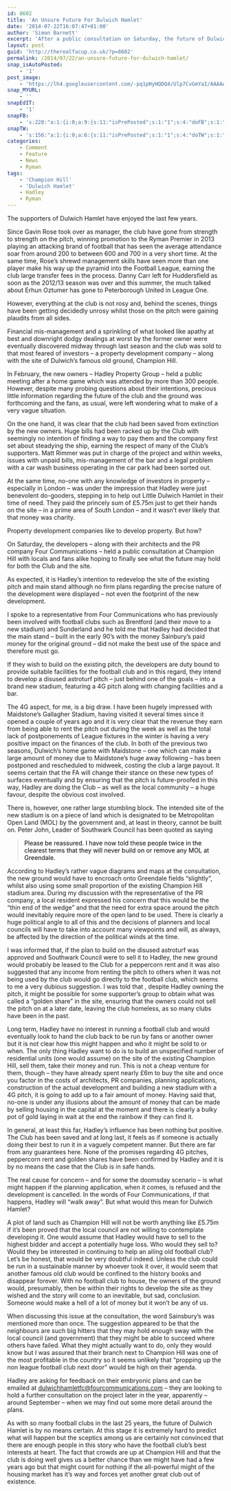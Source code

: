 ```yaml
---
id: 8602
title: 'An Unsure Future For Dulwich Hamlet'
date: '2014-07-22T16:07:47+01:00'
author: 'Simon Barnett'
excerpt: 'After a public consultation on Saturday, the future of Dulwich Hamlet and it''s Champion Hill home is far from clear.'
layout: post
guid: 'http://therealfacup.co.uk/?p=8602'
permalink: /2014/07/22/an-unsure-future-for-dulwich-hamlet/
snap_isAutoPosted:
    - '1'
post_image:
    - 'https://lh4.googleusercontent.com/-pq1pHyHQDQ4/Ulp7CvGmYaI/AAAAAAAAD10/6rzzTfYhPoY/w825-h551-no'
snap_MYURL:
    - ''
snapEdIT:
    - '1'
snapFB:
    - 's:228:"a:1:{i:0;a:9:{s:11:"isPrePosted";s:1:"1";s:4:"doFB";s:1:"1";s:8:"postType";s:1:"T";s:10:"AttachPost";s:1:"2";s:10:"SNAPformat";s:0:"";s:9:"isAutoImg";s:1:"A";s:8:"imgToUse";s:0:"";s:9:"isAutoURL";s:1:"A";s:8:"urlToUse";s:0:"";}}";'
snapTW:
    - 's:156:"a:1:{i:0;a:6:{s:11:"isPrePosted";s:1:"1";s:4:"doTW";s:1:"1";s:10:"SNAPformat";s:0:"";s:8:"attchImg";s:1:"0";s:9:"isAutoImg";s:1:"A";s:8:"imgToUse";s:0:"";}}";'
categories:
    - Comment
    - Feature
    - News
    - Ryman
tags:
    - 'Champion Hill'
    - 'Dulwich Hamlet'
    - Hadley
    - Ryman
---
```


The supporters of Dulwich Hamlet have enjoyed the last few years.

Since Gavin Rose took over as manager, the club have gone from strength to strength on the pitch, winning promotion to the Ryman Premier in 2013 playing an attacking brand of football that has seen the average attendance soar from around 200 to between 600 and 700 in a very short time. At the same time, Rose’s shrewd management skills have seen more than one player make his way up the pyramid into the Football League, earning the club large transfer fees in the process. Danny Carr left for Huddersfield as soon as the 2012/13 season was over and this summer, the much talked about Erhun Oztumer has gone to Peterborough United in League One.

However, everything at the club is not rosy and, behind the scenes, things have been getting decidedly unrosy whilst those on the pitch were gaining plaudits from all sides.

Financial mis-management and a sprinkling of what looked like apathy at best and downright dodgy dealings at worst by the former owner were eventually discovered midway through last season and the club was sold to that most feared of investors – a property development company – along with the site of Dulwich’s famous old ground, Champion Hill.

In February, the new owners – Hadley Property Group – held a public meeting after a home game which was attended by more than 300 people. However, despite many probing questions about their intentions, precious little information regarding the future of the club and the ground was forthcoming and the fans, as usual, were left wondering what to make of a very vague situation.

On the one hand, it was clear that the club had been saved from extinction by the new owners. Huge bills had been racked up by the Club with seemingly no intention of finding a way to pay them and the company first set about steadying the ship, earning the respect of many of the Club’s supporters. Matt Rimmer was put in charge of the project and within weeks, issues with unpaid bills, mis-management of the bar and a legal problem with a car wash business operating in the car park had been sorted out.

At the same time, no-one with any knowledge of investors in property – especially in London – was under the impression that Hadley were just benevolent do-gooders, stepping in to help out Little Dulwich Hamlet in their time of need. They paid the princely sum of £5.75m just to get their hands on the site – in a prime area of South London – and it wasn’t ever likely that that money was charity.

Property development companies like to develop property. But how?

On Saturday, the developers – along with their architects and the PR company Four Communications – held a public consultation at Champion Hill with locals and fans alike hoping to finally see what the future may hold for both the Club and the site.

As expected, it is Hadley’s intention to redevelop the site of the existing pitch and main stand although no firm plans regarding the precise nature of the development were displayed – not even the footprint of the new development.

I spoke to a representative from Four Communications who has previously been involved with football clubs such as Brentford (and their move to a new stadium) and Sunderland and he told me that Hadley had decided that the main stand – built in the early 90’s with the money Sainbury’s paid money for the original ground – did not make the best use of the space and therefore must go.

If they wish to build on the existing pitch, the developers are duty bound to provide suitable facilities for the football club and in this regard, they intend to develop a disused astroturf pitch – just behind one of the goals – into a brand new stadium, featuring a 4G pitch along with changing facilities and a bar.

The 4G aspect, for me, is a big draw. I have been hugely impressed with Maidstone’s Gallagher Stadium, having visited it several times since it opened a couple of years ago and it is very clear that the revenue they earn from being able to rent the pitch out during the week as well as the total lack of postponements of League fixtures in the winter is having a very positive impact on the finances of the club. In both of the previous two seasons, Dulwich’s home game with Maidstone – one which can make a large amount of money due to Maidstone’s huge away following – has been postponed and rescheduled to midweek, costing the club a large payout. It seems certain that the FA will change their stance on these new types of surfaces eventually and by ensuring that the pitch is future-proofed in this way, Hadley are doing the Club – as well as the local community – a huge favour, despite the obvious cost involved.

There is, however, one rather large stumbling block. The intended site of the new stadium is on a piece of land which is designated to be Metropolitan Open Land (MOL) by the government and, at least in theory, cannot be built on. Peter John, Leader of Southwark Council has been quoted as saying

> <span style="font-weight: inherit; font-style: inherit; color: #000000;"><span style="font-weight: inherit; font-style: inherit;"><span style="font-weight: inherit; font-style: inherit;"><span lang="en-GB" style="font-weight: inherit; font-style: inherit;">Please be reassured. I have now told these people twice in the clearest terms that they will never build on or remove any MOL at Greendale.</span></span></span></span>

According to Hadley’s rather vague diagrams and maps at the consultation, the new ground would have to encroach onto Greendale fields “slightly”, whilst also using some small proportion of the existing Champion Hill stadium area. During my discussion with the representative of the PR company, a local resident expressed his concern that this would be the “thin end of the wedge” and that the need for extra space around the pitch would inevitably require more of the open land to be used. There is clearly a huge political angle to all of this and the decisions of planners and local councils will have to take into account many viewpoints and will, as always, be affected by the direction of the political winds at the time.

I was informed that, if the plan to build on the disused astroturf was approved and Southwark Council were to sell it to Hadley, the new ground would probably be leased to the Club for a peppercorn rent and it was also suggested that any income from renting the pitch to others when it was not being used by the club would go directly to the football club, which seems to me a very dubious suggestion. I was told that , despite Hadley owning the pitch, it might be possible for some supporter’s group to obtain what was called a “golden share” in the site, ensuring that the owners could not sell the pitch on at a later date, leaving the club homeless, as so many clubs have been in the past.

Long term, Hadley have no interest in running a football club and would eventually look to hand the club back to be run by fans or another owner but it is not clear how this might happen and who it might be sold to or when. The only thing Hadley want to do is to build an unspecified number of residential units (one would assume) on the site of the existing Champion Hill, sell them, take their money and run. This is not a cheap venture for them, though – they have already spent nearly £6m to buy the site and once you factor in the costs of architects, PR companies, planning applications, construction of the actual development and building a new stadium with a 4G pitch, it is going to add up to a fair amount of money. Having said that, no-one is under any illusions about the amount of money that can be made by selling housing in the capital at the moment and there is clearly a bulky pot of gold laying in wait at the end the rainbow if they can find it.

In general, at least this far, Hadley’s influence has been nothing but positive. The Club has been saved and at long last, it feels as if someone is actually doing their best to run it in a vaguely competent manner. But there are far from any guarantees here. None of the promises regarding 4G pitches, peppercorn rent and golden shares have been confirmed by Hadley and it is by no means the case that the Club is in safe hands.

The real cause for concern – and for some the doomsday scenario – is what might happen if the planning application, when it comes, is refused and the development is cancelled. In the words of Four Communications, if that happens, Hadley will “walk away”. But what would this mean for Dulwich Hamlet?

A plot of land such as Champion Hill will not be worth anything like £5.75m if it’s been proved that the local council are not willing to contemplate developing it. One would assume that Hadley would have to sell to the highest bidder and accept a potentially huge loss. Who would they sell to? Would they be interested in continuing to help an ailing old football club? Let’s be honest, that would be very doubtful indeed. Unless the club could be run in a sustainable manner by whoever took it over, it would seem that another famous old club would be confined to the history books and disappear forever. With no football club to house, the owners of the ground would, presumably, then be within their rights to develop the site as they wished and the story will come to an inevitable, but sad, conclusion. Someone would make a hell of a lot of money but it won’t be any of us.

When discussing this issue at the consultation, the word Sainsbury’s was mentioned more than once. The suggestion appeared to be that the neighbours are such big hitters that they may hold enough sway with the local council (and government) that they might be able to succeed where others have failed. What they might actually want to do, only they would know but I was assured that their branch next to Champion Hill was one of the most profitable in the country so it seems unlikely that “propping up the non league football club next door” would be high on their agenda.

Hadley are asking for feedback on their embryonic plans and can be emailed at [dulwichhamletfc@fourcommunications.com](mailto:dulwichhamletfc@fourcommunications.com "dulwichhamletfc@fourcommunications.com") – they are looking to hold a further consultation on the project later in the year, apparently – around September – when we may find out some more detail around the plans.

As with so many football clubs in the last 25 years, the future of Dulwich Hamlet is by no means certain. At this stage it is extremely hard to predict what will happen but the sceptics among us are certainly not convinced that there are enough people in this story who have the football club’s best interests at heart. The fact that crowds are up at Champion Hill and that the club is doing well gives us a better chance than we might have had a few years ago but that might count for nothing if the all-powerful might of the housing market has it’s way and forces yet another great club out of existence.